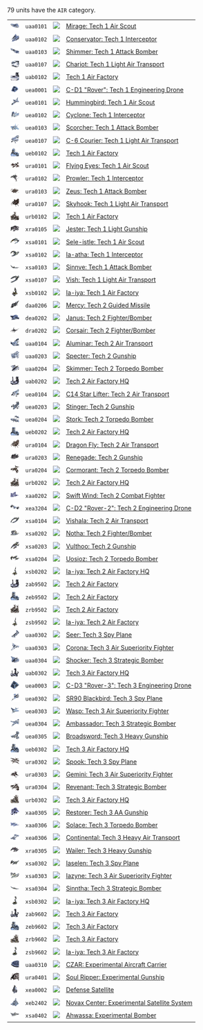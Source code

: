 79 units have the <code>AIR</code> category.
<table>
    <tr>
        <td><a href="UAA0101"><img src="icons/units/UAA0101_icon.png" width="21px" /></a></td>
        <td><code>uaa0101</code></td>
        <td><a href="Forged Alliance Forever"><img src="icons/mods/mod.png" width="21px" /></a></td>
        <td><a href="UAA0101">Mirage: Tech 1 Air Scout</a></td>
    </tr>
    <tr>
        <td><a href="UAA0102"><img src="icons/units/UAA0102_icon.png" width="21px" /></a></td>
        <td><code>uaa0102</code></td>
        <td><a href="Forged Alliance Forever"><img src="icons/mods/mod.png" width="21px" /></a></td>
        <td><a href="UAA0102">Conservator: Tech 1 Interceptor</a></td>
    </tr>
    <tr>
        <td><a href="UAA0103"><img src="icons/units/UAA0103_icon.png" width="21px" /></a></td>
        <td><code>uaa0103</code></td>
        <td><a href="Forged Alliance Forever"><img src="icons/mods/mod.png" width="21px" /></a></td>
        <td><a href="UAA0103">Shimmer: Tech 1 Attack Bomber</a></td>
    </tr>
    <tr>
        <td><a href="UAA0107"><img src="icons/units/UAA0107_icon.png" width="21px" /></a></td>
        <td><code>uaa0107</code></td>
        <td><a href="Forged Alliance Forever"><img src="icons/mods/mod.png" width="21px" /></a></td>
        <td><a href="UAA0107">Chariot: Tech 1 Light Air Transport</a></td>
    </tr>
    <tr>
        <td><a href="UAB0102"><img src="icons/units/UAB0102_icon.png" width="21px" /></a></td>
        <td><code>uab0102</code></td>
        <td><a href="Forged Alliance Forever"><img src="icons/mods/mod.png" width="21px" /></a></td>
        <td><a href="UAB0102">Tech 1 Air Factory</a></td>
    </tr>
    <tr>
        <td><a href="UEA0001"><img src="icons/units/UEA0001_icon.png" width="21px" /></a></td>
        <td><code>uea0001</code></td>
        <td><a href="Forged Alliance Forever"><img src="icons/mods/mod.png" width="21px" /></a></td>
        <td><a href="UEA0001">C-D1 "Rover": Tech 1 Engineering Drone</a></td>
    </tr>
    <tr>
        <td><a href="UEA0101"><img src="icons/units/UEA0101_icon.png" width="21px" /></a></td>
        <td><code>uea0101</code></td>
        <td><a href="Forged Alliance Forever"><img src="icons/mods/mod.png" width="21px" /></a></td>
        <td><a href="UEA0101">Hummingbird: Tech 1 Air Scout</a></td>
    </tr>
    <tr>
        <td><a href="UEA0102"><img src="icons/units/UEA0102_icon.png" width="21px" /></a></td>
        <td><code>uea0102</code></td>
        <td><a href="Forged Alliance Forever"><img src="icons/mods/mod.png" width="21px" /></a></td>
        <td><a href="UEA0102">Cyclone: Tech 1 Interceptor</a></td>
    </tr>
    <tr>
        <td><a href="UEA0103"><img src="icons/units/UEA0103_icon.png" width="21px" /></a></td>
        <td><code>uea0103</code></td>
        <td><a href="Forged Alliance Forever"><img src="icons/mods/mod.png" width="21px" /></a></td>
        <td><a href="UEA0103">Scorcher: Tech 1 Attack Bomber</a></td>
    </tr>
    <tr>
        <td><a href="UEA0107"><img src="icons/units/UEA0107_icon.png" width="21px" /></a></td>
        <td><code>uea0107</code></td>
        <td><a href="Forged Alliance Forever"><img src="icons/mods/mod.png" width="21px" /></a></td>
        <td><a href="UEA0107">C-6 Courier: Tech 1 Light Air Transport</a></td>
    </tr>
    <tr>
        <td><a href="UEB0102"><img src="icons/units/UEB0102_icon.png" width="21px" /></a></td>
        <td><code>ueb0102</code></td>
        <td><a href="Forged Alliance Forever"><img src="icons/mods/mod.png" width="21px" /></a></td>
        <td><a href="UEB0102">Tech 1 Air Factory</a></td>
    </tr>
    <tr>
        <td><a href="URA0101"><img src="icons/units/URA0101_icon.png" width="21px" /></a></td>
        <td><code>ura0101</code></td>
        <td><a href="Forged Alliance Forever"><img src="icons/mods/mod.png" width="21px" /></a></td>
        <td><a href="URA0101">Flying Eyes: Tech 1 Air Scout</a></td>
    </tr>
    <tr>
        <td><a href="URA0102"><img src="icons/units/URA0102_icon.png" width="21px" /></a></td>
        <td><code>ura0102</code></td>
        <td><a href="Forged Alliance Forever"><img src="icons/mods/mod.png" width="21px" /></a></td>
        <td><a href="URA0102">Prowler: Tech 1 Interceptor</a></td>
    </tr>
    <tr>
        <td><a href="URA0103"><img src="icons/units/URA0103_icon.png" width="21px" /></a></td>
        <td><code>ura0103</code></td>
        <td><a href="Forged Alliance Forever"><img src="icons/mods/mod.png" width="21px" /></a></td>
        <td><a href="URA0103">Zeus: Tech 1 Attack Bomber</a></td>
    </tr>
    <tr>
        <td><a href="URA0107"><img src="icons/units/URA0107_icon.png" width="21px" /></a></td>
        <td><code>ura0107</code></td>
        <td><a href="Forged Alliance Forever"><img src="icons/mods/mod.png" width="21px" /></a></td>
        <td><a href="URA0107">Skyhook: Tech 1 Light Air Transport</a></td>
    </tr>
    <tr>
        <td><a href="URB0102"><img src="icons/units/URB0102_icon.png" width="21px" /></a></td>
        <td><code>urb0102</code></td>
        <td><a href="Forged Alliance Forever"><img src="icons/mods/mod.png" width="21px" /></a></td>
        <td><a href="URB0102">Tech 1 Air Factory</a></td>
    </tr>
    <tr>
        <td><a href="XRA0105"><img src="icons/units/XRA0105_icon.png" width="21px" /></a></td>
        <td><code>xra0105</code></td>
        <td><a href="Forged Alliance Forever"><img src="icons/mods/mod.png" width="21px" /></a></td>
        <td><a href="XRA0105">Jester: Tech 1 Light Gunship</a></td>
    </tr>
    <tr>
        <td><a href="XSA0101"><img src="icons/units/XSA0101_icon.png" width="21px" /></a></td>
        <td><code>xsa0101</code></td>
        <td><a href="Forged Alliance Forever"><img src="icons/mods/mod.png" width="21px" /></a></td>
        <td><a href="XSA0101">Sele-istle: Tech 1 Air Scout</a></td>
    </tr>
    <tr>
        <td><a href="XSA0102"><img src="icons/units/XSA0102_icon.png" width="21px" /></a></td>
        <td><code>xsa0102</code></td>
        <td><a href="Forged Alliance Forever"><img src="icons/mods/mod.png" width="21px" /></a></td>
        <td><a href="XSA0102">Ia-atha: Tech 1 Interceptor</a></td>
    </tr>
    <tr>
        <td><a href="XSA0103"><img src="icons/units/XSA0103_icon.png" width="21px" /></a></td>
        <td><code>xsa0103</code></td>
        <td><a href="Forged Alliance Forever"><img src="icons/mods/mod.png" width="21px" /></a></td>
        <td><a href="XSA0103">Sinnve: Tech 1 Attack Bomber</a></td>
    </tr>
    <tr>
        <td><a href="XSA0107"><img src="icons/units/XSA0107_icon.png" width="21px" /></a></td>
        <td><code>xsa0107</code></td>
        <td><a href="Forged Alliance Forever"><img src="icons/mods/mod.png" width="21px" /></a></td>
        <td><a href="XSA0107">Vish: Tech 1 Light Air Transport</a></td>
    </tr>
    <tr>
        <td><a href="XSB0102"><img src="icons/units/XSB0102_icon.png" width="21px" /></a></td>
        <td><code>xsb0102</code></td>
        <td><a href="Forged Alliance Forever"><img src="icons/mods/mod.png" width="21px" /></a></td>
        <td><a href="XSB0102">Ia-iya: Tech 1 Air Factory</a></td>
    </tr>
    <tr>
        <td><a href="DAA0206"><img src="icons/units/DAA0206_icon.png" width="21px" /></a></td>
        <td><code>daa0206</code></td>
        <td><a href="Forged Alliance Forever"><img src="icons/mods/mod.png" width="21px" /></a></td>
        <td><a href="DAA0206">Mercy: Tech 2 Guided Missile</a></td>
    </tr>
    <tr>
        <td><a href="DEA0202"><img src="icons/units/DEA0202_icon.png" width="21px" /></a></td>
        <td><code>dea0202</code></td>
        <td><a href="Forged Alliance Forever"><img src="icons/mods/mod.png" width="21px" /></a></td>
        <td><a href="DEA0202">Janus: Tech 2 Fighter/Bomber</a></td>
    </tr>
    <tr>
        <td><a href="DRA0202"><img src="icons/units/DRA0202_icon.png" width="21px" /></a></td>
        <td><code>dra0202</code></td>
        <td><a href="Forged Alliance Forever"><img src="icons/mods/mod.png" width="21px" /></a></td>
        <td><a href="DRA0202">Corsair: Tech 2 Fighter/Bomber</a></td>
    </tr>
    <tr>
        <td><a href="UAA0104"><img src="icons/units/UAA0104_icon.png" width="21px" /></a></td>
        <td><code>uaa0104</code></td>
        <td><a href="Forged Alliance Forever"><img src="icons/mods/mod.png" width="21px" /></a></td>
        <td><a href="UAA0104">Aluminar: Tech 2 Air Transport</a></td>
    </tr>
    <tr>
        <td><a href="UAA0203"><img src="icons/units/UAA0203_icon.png" width="21px" /></a></td>
        <td><code>uaa0203</code></td>
        <td><a href="Forged Alliance Forever"><img src="icons/mods/mod.png" width="21px" /></a></td>
        <td><a href="UAA0203">Specter: Tech 2 Gunship</a></td>
    </tr>
    <tr>
        <td><a href="UAA0204"><img src="icons/units/UAA0204_icon.png" width="21px" /></a></td>
        <td><code>uaa0204</code></td>
        <td><a href="Forged Alliance Forever"><img src="icons/mods/mod.png" width="21px" /></a></td>
        <td><a href="UAA0204">Skimmer: Tech 2 Torpedo Bomber</a></td>
    </tr>
    <tr>
        <td><a href="UAB0202"><img src="icons/units/UAB0202_icon.png" width="21px" /></a></td>
        <td><code>uab0202</code></td>
        <td><a href="Forged Alliance Forever"><img src="icons/mods/mod.png" width="21px" /></a></td>
        <td><a href="UAB0202">Tech 2 Air Factory HQ</a></td>
    </tr>
    <tr>
        <td><a href="UEA0104"><img src="icons/units/UEA0104_icon.png" width="21px" /></a></td>
        <td><code>uea0104</code></td>
        <td><a href="Forged Alliance Forever"><img src="icons/mods/mod.png" width="21px" /></a></td>
        <td><a href="UEA0104">C14 Star Lifter: Tech 2 Air Transport</a></td>
    </tr>
    <tr>
        <td><a href="UEA0203"><img src="icons/units/UEA0203_icon.png" width="21px" /></a></td>
        <td><code>uea0203</code></td>
        <td><a href="Forged Alliance Forever"><img src="icons/mods/mod.png" width="21px" /></a></td>
        <td><a href="UEA0203">Stinger: Tech 2 Gunship</a></td>
    </tr>
    <tr>
        <td><a href="UEA0204"><img src="icons/units/UEA0204_icon.png" width="21px" /></a></td>
        <td><code>uea0204</code></td>
        <td><a href="Forged Alliance Forever"><img src="icons/mods/mod.png" width="21px" /></a></td>
        <td><a href="UEA0204">Stork: Tech 2 Torpedo Bomber</a></td>
    </tr>
    <tr>
        <td><a href="UEB0202"><img src="icons/units/UEB0202_icon.png" width="21px" /></a></td>
        <td><code>ueb0202</code></td>
        <td><a href="Forged Alliance Forever"><img src="icons/mods/mod.png" width="21px" /></a></td>
        <td><a href="UEB0202">Tech 2 Air Factory HQ</a></td>
    </tr>
    <tr>
        <td><a href="URA0104"><img src="icons/units/URA0104_icon.png" width="21px" /></a></td>
        <td><code>ura0104</code></td>
        <td><a href="Forged Alliance Forever"><img src="icons/mods/mod.png" width="21px" /></a></td>
        <td><a href="URA0104">Dragon Fly: Tech 2 Air Transport</a></td>
    </tr>
    <tr>
        <td><a href="URA0203"><img src="icons/units/URA0203_icon.png" width="21px" /></a></td>
        <td><code>ura0203</code></td>
        <td><a href="Forged Alliance Forever"><img src="icons/mods/mod.png" width="21px" /></a></td>
        <td><a href="URA0203">Renegade: Tech 2 Gunship</a></td>
    </tr>
    <tr>
        <td><a href="URA0204"><img src="icons/units/URA0204_icon.png" width="21px" /></a></td>
        <td><code>ura0204</code></td>
        <td><a href="Forged Alliance Forever"><img src="icons/mods/mod.png" width="21px" /></a></td>
        <td><a href="URA0204">Cormorant: Tech 2 Torpedo Bomber</a></td>
    </tr>
    <tr>
        <td><a href="URB0202"><img src="icons/units/URB0202_icon.png" width="21px" /></a></td>
        <td><code>urb0202</code></td>
        <td><a href="Forged Alliance Forever"><img src="icons/mods/mod.png" width="21px" /></a></td>
        <td><a href="URB0202">Tech 2 Air Factory HQ</a></td>
    </tr>
    <tr>
        <td><a href="XAA0202"><img src="icons/units/XAA0202_icon.png" width="21px" /></a></td>
        <td><code>xaa0202</code></td>
        <td><a href="Forged Alliance Forever"><img src="icons/mods/mod.png" width="21px" /></a></td>
        <td><a href="XAA0202">Swift Wind: Tech 2 Combat Fighter</a></td>
    </tr>
    <tr>
        <td><a href="XEA3204"><img src="icons/units/XEA3204_icon.png" width="21px" /></a></td>
        <td><code>xea3204</code></td>
        <td><a href="Forged Alliance Forever"><img src="icons/mods/mod.png" width="21px" /></a></td>
        <td><a href="XEA3204">C-D2 "Rover-2": Tech 2 Engineering Drone</a></td>
    </tr>
    <tr>
        <td><a href="XSA0104"><img src="icons/units/XSA0104_icon.png" width="21px" /></a></td>
        <td><code>xsa0104</code></td>
        <td><a href="Forged Alliance Forever"><img src="icons/mods/mod.png" width="21px" /></a></td>
        <td><a href="XSA0104">Vishala: Tech 2 Air Transport</a></td>
    </tr>
    <tr>
        <td><a href="XSA0202"><img src="icons/units/XSA0202_icon.png" width="21px" /></a></td>
        <td><code>xsa0202</code></td>
        <td><a href="Forged Alliance Forever"><img src="icons/mods/mod.png" width="21px" /></a></td>
        <td><a href="XSA0202">Notha: Tech 2 Fighter/Bomber</a></td>
    </tr>
    <tr>
        <td><a href="XSA0203"><img src="icons/units/XSA0203_icon.png" width="21px" /></a></td>
        <td><code>xsa0203</code></td>
        <td><a href="Forged Alliance Forever"><img src="icons/mods/mod.png" width="21px" /></a></td>
        <td><a href="XSA0203">Vulthoo: Tech 2 Gunship</a></td>
    </tr>
    <tr>
        <td><a href="XSA0204"><img src="icons/units/XSA0204_icon.png" width="21px" /></a></td>
        <td><code>xsa0204</code></td>
        <td><a href="Forged Alliance Forever"><img src="icons/mods/mod.png" width="21px" /></a></td>
        <td><a href="XSA0204">Uosioz: Tech 2 Torpedo Bomber</a></td>
    </tr>
    <tr>
        <td><a href="XSB0202"><img src="icons/units/XSB0202_icon.png" width="21px" /></a></td>
        <td><code>xsb0202</code></td>
        <td><a href="Forged Alliance Forever"><img src="icons/mods/mod.png" width="21px" /></a></td>
        <td><a href="XSB0202">Ia-iya: Tech 2 Air Factory HQ</a></td>
    </tr>
    <tr>
        <td><a href="ZAB9502"><img src="icons/units/ZAB9502_icon.png" width="21px" /></a></td>
        <td><code>zab9502</code></td>
        <td><a href="Forged Alliance Forever"><img src="icons/mods/mod.png" width="21px" /></a></td>
        <td><a href="ZAB9502">Tech 2 Air Factory</a></td>
    </tr>
    <tr>
        <td><a href="ZEB9502"><img src="icons/units/ZEB9502_icon.png" width="21px" /></a></td>
        <td><code>zeb9502</code></td>
        <td><a href="Forged Alliance Forever"><img src="icons/mods/mod.png" width="21px" /></a></td>
        <td><a href="ZEB9502">Tech 2 Air Factory</a></td>
    </tr>
    <tr>
        <td><a href="ZRB9502"><img src="icons/units/ZRB9502_icon.png" width="21px" /></a></td>
        <td><code>zrb9502</code></td>
        <td><a href="Forged Alliance Forever"><img src="icons/mods/mod.png" width="21px" /></a></td>
        <td><a href="ZRB9502">Tech 2 Air Factory</a></td>
    </tr>
    <tr>
        <td><a href="ZSB9502"><img src="icons/units/ZSB9502_icon.png" width="21px" /></a></td>
        <td><code>zsb9502</code></td>
        <td><a href="Forged Alliance Forever"><img src="icons/mods/mod.png" width="21px" /></a></td>
        <td><a href="ZSB9502">Ia-iya: Tech 2 Air Factory</a></td>
    </tr>
    <tr>
        <td><a href="UAA0302"><img src="icons/units/UAA0302_icon.png" width="21px" /></a></td>
        <td><code>uaa0302</code></td>
        <td><a href="Forged Alliance Forever"><img src="icons/mods/mod.png" width="21px" /></a></td>
        <td><a href="UAA0302">Seer: Tech 3 Spy Plane</a></td>
    </tr>
    <tr>
        <td><a href="UAA0303"><img src="icons/units/UAA0303_icon.png" width="21px" /></a></td>
        <td><code>uaa0303</code></td>
        <td><a href="Forged Alliance Forever"><img src="icons/mods/mod.png" width="21px" /></a></td>
        <td><a href="UAA0303">Corona: Tech 3 Air Superiority Fighter</a></td>
    </tr>
    <tr>
        <td><a href="UAA0304"><img src="icons/units/UAA0304_icon.png" width="21px" /></a></td>
        <td><code>uaa0304</code></td>
        <td><a href="Forged Alliance Forever"><img src="icons/mods/mod.png" width="21px" /></a></td>
        <td><a href="UAA0304">Shocker: Tech 3 Strategic Bomber</a></td>
    </tr>
    <tr>
        <td><a href="UAB0302"><img src="icons/units/UAB0302_icon.png" width="21px" /></a></td>
        <td><code>uab0302</code></td>
        <td><a href="Forged Alliance Forever"><img src="icons/mods/mod.png" width="21px" /></a></td>
        <td><a href="UAB0302">Tech 3 Air Factory HQ</a></td>
    </tr>
    <tr>
        <td><a href="UEA0003"><img src="icons/units/UEA0003_icon.png" width="21px" /></a></td>
        <td><code>uea0003</code></td>
        <td><a href="Forged Alliance Forever"><img src="icons/mods/mod.png" width="21px" /></a></td>
        <td><a href="UEA0003">C-D3 "Rover-3": Tech 3 Engineering Drone</a></td>
    </tr>
    <tr>
        <td><a href="UEA0302"><img src="icons/units/UEA0302_icon.png" width="21px" /></a></td>
        <td><code>uea0302</code></td>
        <td><a href="Forged Alliance Forever"><img src="icons/mods/mod.png" width="21px" /></a></td>
        <td><a href="UEA0302">SR90 Blackbird: Tech 3 Spy Plane</a></td>
    </tr>
    <tr>
        <td><a href="UEA0303"><img src="icons/units/UEA0303_icon.png" width="21px" /></a></td>
        <td><code>uea0303</code></td>
        <td><a href="Forged Alliance Forever"><img src="icons/mods/mod.png" width="21px" /></a></td>
        <td><a href="UEA0303">Wasp: Tech 3 Air Superiority Fighter</a></td>
    </tr>
    <tr>
        <td><a href="UEA0304"><img src="icons/units/UEA0304_icon.png" width="21px" /></a></td>
        <td><code>uea0304</code></td>
        <td><a href="Forged Alliance Forever"><img src="icons/mods/mod.png" width="21px" /></a></td>
        <td><a href="UEA0304">Ambassador: Tech 3 Strategic Bomber</a></td>
    </tr>
    <tr>
        <td><a href="UEA0305"><img src="icons/units/UEA0305_icon.png" width="21px" /></a></td>
        <td><code>uea0305</code></td>
        <td><a href="Forged Alliance Forever"><img src="icons/mods/mod.png" width="21px" /></a></td>
        <td><a href="UEA0305">Broadsword: Tech 3 Heavy Gunship</a></td>
    </tr>
    <tr>
        <td><a href="UEB0302"><img src="icons/units/UEB0302_icon.png" width="21px" /></a></td>
        <td><code>ueb0302</code></td>
        <td><a href="Forged Alliance Forever"><img src="icons/mods/mod.png" width="21px" /></a></td>
        <td><a href="UEB0302">Tech 3 Air Factory HQ</a></td>
    </tr>
    <tr>
        <td><a href="URA0302"><img src="icons/units/URA0302_icon.png" width="21px" /></a></td>
        <td><code>ura0302</code></td>
        <td><a href="Forged Alliance Forever"><img src="icons/mods/mod.png" width="21px" /></a></td>
        <td><a href="URA0302">Spook: Tech 3 Spy Plane</a></td>
    </tr>
    <tr>
        <td><a href="URA0303"><img src="icons/units/URA0303_icon.png" width="21px" /></a></td>
        <td><code>ura0303</code></td>
        <td><a href="Forged Alliance Forever"><img src="icons/mods/mod.png" width="21px" /></a></td>
        <td><a href="URA0303">Gemini: Tech 3 Air Superiority Fighter</a></td>
    </tr>
    <tr>
        <td><a href="URA0304"><img src="icons/units/URA0304_icon.png" width="21px" /></a></td>
        <td><code>ura0304</code></td>
        <td><a href="Forged Alliance Forever"><img src="icons/mods/mod.png" width="21px" /></a></td>
        <td><a href="URA0304">Revenant: Tech 3 Strategic Bomber</a></td>
    </tr>
    <tr>
        <td><a href="URB0302"><img src="icons/units/URB0302_icon.png" width="21px" /></a></td>
        <td><code>urb0302</code></td>
        <td><a href="Forged Alliance Forever"><img src="icons/mods/mod.png" width="21px" /></a></td>
        <td><a href="URB0302">Tech 3 Air Factory HQ</a></td>
    </tr>
    <tr>
        <td><a href="XAA0305"><img src="icons/units/XAA0305_icon.png" width="21px" /></a></td>
        <td><code>xaa0305</code></td>
        <td><a href="Forged Alliance Forever"><img src="icons/mods/mod.png" width="21px" /></a></td>
        <td><a href="XAA0305">Restorer: Tech 3 AA Gunship</a></td>
    </tr>
    <tr>
        <td><a href="XAA0306"><img src="icons/units/XAA0306_icon.png" width="21px" /></a></td>
        <td><code>xaa0306</code></td>
        <td><a href="Forged Alliance Forever"><img src="icons/mods/mod.png" width="21px" /></a></td>
        <td><a href="XAA0306">Solace: Tech 3 Torpedo Bomber</a></td>
    </tr>
    <tr>
        <td><a href="XEA0306"><img src="icons/units/XEA0306_icon.png" width="21px" /></a></td>
        <td><code>xea0306</code></td>
        <td><a href="Forged Alliance Forever"><img src="icons/mods/mod.png" width="21px" /></a></td>
        <td><a href="XEA0306">Continental: Tech 3 Heavy Air Transport</a></td>
    </tr>
    <tr>
        <td><a href="XRA0305"><img src="icons/units/XRA0305_icon.png" width="21px" /></a></td>
        <td><code>xra0305</code></td>
        <td><a href="Forged Alliance Forever"><img src="icons/mods/mod.png" width="21px" /></a></td>
        <td><a href="XRA0305">Wailer: Tech 3 Heavy Gunship</a></td>
    </tr>
    <tr>
        <td><a href="XSA0302"><img src="icons/units/XSA0302_icon.png" width="21px" /></a></td>
        <td><code>xsa0302</code></td>
        <td><a href="Forged Alliance Forever"><img src="icons/mods/mod.png" width="21px" /></a></td>
        <td><a href="XSA0302">Iaselen: Tech 3 Spy Plane</a></td>
    </tr>
    <tr>
        <td><a href="XSA0303"><img src="icons/units/XSA0303_icon.png" width="21px" /></a></td>
        <td><code>xsa0303</code></td>
        <td><a href="Forged Alliance Forever"><img src="icons/mods/mod.png" width="21px" /></a></td>
        <td><a href="XSA0303">Iazyne: Tech 3 Air Superiority Fighter</a></td>
    </tr>
    <tr>
        <td><a href="XSA0304"><img src="icons/units/XSA0304_icon.png" width="21px" /></a></td>
        <td><code>xsa0304</code></td>
        <td><a href="Forged Alliance Forever"><img src="icons/mods/mod.png" width="21px" /></a></td>
        <td><a href="XSA0304">Sinntha: Tech 3 Strategic Bomber</a></td>
    </tr>
    <tr>
        <td><a href="XSB0302"><img src="icons/units/XSB0302_icon.png" width="21px" /></a></td>
        <td><code>xsb0302</code></td>
        <td><a href="Forged Alliance Forever"><img src="icons/mods/mod.png" width="21px" /></a></td>
        <td><a href="XSB0302">Ia-iya: Tech 3 Air Factory HQ</a></td>
    </tr>
    <tr>
        <td><a href="ZAB9602"><img src="icons/units/ZAB9602_icon.png" width="21px" /></a></td>
        <td><code>zab9602</code></td>
        <td><a href="Forged Alliance Forever"><img src="icons/mods/mod.png" width="21px" /></a></td>
        <td><a href="ZAB9602">Tech 3 Air Factory</a></td>
    </tr>
    <tr>
        <td><a href="ZEB9602"><img src="icons/units/ZEB9602_icon.png" width="21px" /></a></td>
        <td><code>zeb9602</code></td>
        <td><a href="Forged Alliance Forever"><img src="icons/mods/mod.png" width="21px" /></a></td>
        <td><a href="ZEB9602">Tech 3 Air Factory</a></td>
    </tr>
    <tr>
        <td><a href="ZRB9602"><img src="icons/units/ZRB9602_icon.png" width="21px" /></a></td>
        <td><code>zrb9602</code></td>
        <td><a href="Forged Alliance Forever"><img src="icons/mods/mod.png" width="21px" /></a></td>
        <td><a href="ZRB9602">Tech 3 Air Factory</a></td>
    </tr>
    <tr>
        <td><a href="ZSB9602"><img src="icons/units/ZSB9602_icon.png" width="21px" /></a></td>
        <td><code>zsb9602</code></td>
        <td><a href="Forged Alliance Forever"><img src="icons/mods/mod.png" width="21px" /></a></td>
        <td><a href="ZSB9602">Ia-iya: Tech 3 Air Factory</a></td>
    </tr>
    <tr>
        <td><a href="UAA0310"><img src="icons/units/UAA0310_icon.png" width="21px" /></a></td>
        <td><code>uaa0310</code></td>
        <td><a href="Forged Alliance Forever"><img src="icons/mods/mod.png" width="21px" /></a></td>
        <td><a href="UAA0310">CZAR: Experimental Aircraft Carrier</a></td>
    </tr>
    <tr>
        <td><a href="URA0401"><img src="icons/units/URA0401_icon.png" width="21px" /></a></td>
        <td><code>ura0401</code></td>
        <td><a href="Forged Alliance Forever"><img src="icons/mods/mod.png" width="21px" /></a></td>
        <td><a href="URA0401">Soul Ripper: Experimental Gunship</a></td>
    </tr>
    <tr>
        <td><a href="XEA0002"><img src="icons/units/XEA0002_icon.png" width="21px" /></a></td>
        <td><code>xea0002</code></td>
        <td><a href="Forged Alliance Forever"><img src="icons/mods/mod.png" width="21px" /></a></td>
        <td><a href="XEA0002">Defense Satellite</a></td>
    </tr>
    <tr>
        <td><a href="XEB2402"><img src="icons/units/XEB2402_icon.png" width="21px" /></a></td>
        <td><code>xeb2402</code></td>
        <td><a href="Forged Alliance Forever"><img src="icons/mods/mod.png" width="21px" /></a></td>
        <td><a href="XEB2402">Novax Center: Experimental Satellite System</a></td>
    </tr>
    <tr>
        <td><a href="XSA0402"><img src="icons/units/XSA0402_icon.png" width="21px" /></a></td>
        <td><code>xsa0402</code></td>
        <td><a href="Forged Alliance Forever"><img src="icons/mods/mod.png" width="21px" /></a></td>
        <td><a href="XSA0402">Ahwassa: Experimental Bomber</a></td>
    </tr>
</table>
